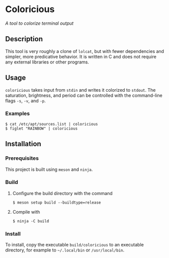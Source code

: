 
# Coloricious

_A tool to colorize terminal output_

## Description

This tool is very roughly a clone of `lolcat`, but with fewer dependencies and
simpler, more predicative behavior. It is written in C and does not require any
external libraries or other programs.

## Usage

`coloricious` takes input from `stdin` and writes it colorized to `stdout`.
The saturation, brightness, and period can be controlled with the command-line
flags `-s`, `-v`, and `-p`.

### Examples

```
$ cat /etc/apt/sources.list | coloricious
$ figlet "RAINBOW" | coloricious
```

## Installation

### Prerequisites

This project is built using `meson` and `ninja`.

### Build

1. Configure the build directory with the command
   ```
   $ meson setup build --buildtype=release
   ```

2. Compile with
   ```
   $ ninja -C build
   ```

### Install

To install, copy the executable `build/coloricious` to an executable directory,
for example to `~/.local/bin` or `/usr/local/bin`.
